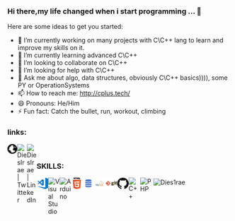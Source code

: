 ### Hi there,my life changed when i start programming ... 👋


Here are some ideas to get you started:

- 🔭 I’m currently working on many projects with C\C++ lang to learn and improve my skills on it.
- 🌱 I’m currently learning advanced C\C++
- 👯 I’m looking to collaborate on C\C++
- 🤔 I’m looking for help with C\C++
- 💬 Ask me about algo, data structures, obviously C\C++ basics)))), some PY or OperationSystems
- 📫 How to reach me: http://cplus.tech/
- 😄 Pronouns: He/Him
- ⚡ Fun fact: Catch the bullet, run, workout, climbing

### links:
[<img align="left" alt="cplus.tech" width="22px" src="https://raw.githubusercontent.com/iconic/open-iconic/master/svg/globe.svg" />][M]
[<img align="left" alt="DiesIrae | Twitter" width="22px" src="https://cdn.jsdelivr.net/npm/simple-icons@v3/icons/twitter.svg" />][T]
[<img align="left" alt="DiesIrae | LinkedIn" width="22px" src="https://cdn.jsdelivr.net/npm/simple-icons@v3/icons/linkedin.svg" />][L]
</br>
### SKILLS:
<img align="left" alt="Visual Studio Code" width="26px" src="https://raw.githubusercontent.com/github/explore/80688e429a7d4ef2fca1e82350fe8e3517d3494d/topics/visual-studio-code/visual-studio-code.png" />
<img align="left" alt="Visual Studio" width="26px" src="https://upload.wikimedia.org/wikipedia/commons/thumb/c/cd/Visual_Studio_2017_Logo.svg/1200px-Visual_Studio_2017_Logo.svg.png" />
<img align="left" alt="Arduino" width="26px" src="https://eclass.ipk-tula.ru/pluginfile.php/3247/coursecat/description/arduino.png" />
<img align="left" alt="HTML5" width="26px" src="https://raw.githubusercontent.com/github/explore/80688e429a7d4ef2fca1e82350fe8e3517d3494d/topics/html/html.png" />
<img align="left" alt="SQL" width="26px" src="https://raw.githubusercontent.com/github/explore/80688e429a7d4ef2fca1e82350fe8e3517d3494d/topics/sql/sql.png" />
<img align="left" alt="MySQL" width="26px" src="https://raw.githubusercontent.com/github/explore/80688e429a7d4ef2fca1e82350fe8e3517d3494d/topics/mysql/mysql.png" />
<img align="left" alt="Git" width="26px" src="https://raw.githubusercontent.com/github/explore/80688e429a7d4ef2fca1e82350fe8e3517d3494d/topics/git/git.png" />
<img align="left" alt="GitHub" width="26px" src="https://raw.githubusercontent.com/github/explore/78df643247d429f6cc873026c0622819ad797942/topics/github/github.png" />
<img align="left" alt="C++" width="26px" src="https://www.pngkit.com/png/full/115-1152656_c-plus-plus-icon-c-c-white-icon.png" />
<img align="left" alt="PHP" width="26px" src="https://www.iconninja.com/files/688/635/714/black-php-icon.png" />



[M]: http://cplus.tech/
[T]: https://twitter.com/DiesIra82600636
[L]: https://www.linkedin.com/in/nikolay-poltavskiy-2019

<p>&nbsp;<img align="center" src="https://github-readme-stats.vercel.app/api?username=vivirinter&show_icons=true&locale=en" alt="Dies1rae" /></p>
